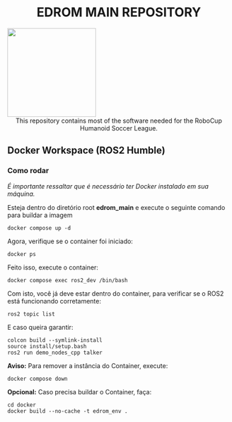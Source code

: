 <center>

# EDROM MAIN REPOSITORY

</center>
<img src='https://static.wixstatic.com/media/9d5617_a4c77748888a4c0e8884d1873f55337d~mv2.png/v1/fill/w_440,h_440,al_c,q_85,usm_1.20_1.00_0.01,enc_auto/SIMBOLO%20EDROM.png' align='center' width='200px' height='200px'>
<center>
This repository contains most of the software needed for the RoboCup Humanoid Soccer League.
</center>

## Docker Workspace (ROS2 Humble)
### Como rodar
*É importante ressaltar que é necessário ter Docker instalado em sua máquina.*

Esteja dentro do diretório root **edrom_main** e execute o seguinte comando para buildar a imagem
```
docker compose up -d
```
Agora, verifique se o container foi iniciado:
```
docker ps
```
Feito isso, execute o container:
```
docker compose exec ros2_dev /bin/bash
```
Com isto, você já deve estar dentro do container, para verificar se o ROS2 está funcionando corretamente:
```
ros2 topic list
```
E caso queira garantir:
```
colcon build --symlink-install
source install/setup.bash
ros2 run demo_nodes_cpp talker
```
**Aviso:** Para remover a instância do Container, execute:
```
docker compose down
```
**Opcional:** Caso precisa buildar o Container, faça:
```
cd docker
docker build --no-cache -t edrom_env .
```
